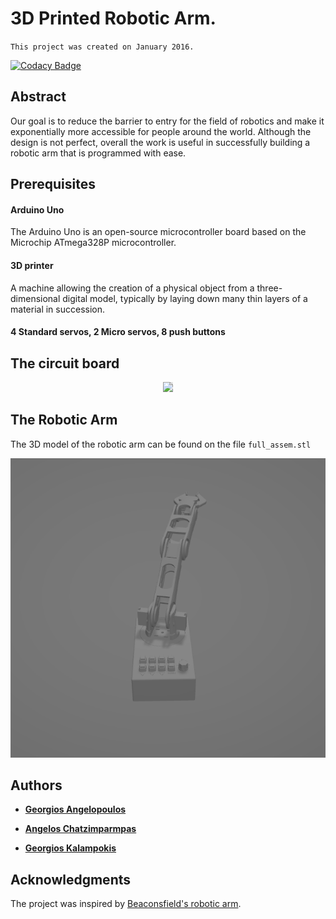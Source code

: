 # 3D Printed Robotic Arm.
`This project was created on January 2016.`

[![Codacy Badge](https://app.codacy.com/project/badge/Grade/98b930c5347c4fa4b093491d5b413945)](https://www.codacy.com/gh/angelopoulosG/RoboticArm/dashboard?utm_source=github.com&amp;utm_medium=referral&amp;utm_content=angelopoulosG/RoboticArm&amp;utm_campaign=Badge_Grade)

## Abstract 
Our goal is to reduce the barrier to entry for the field of robotics and make it exponentially more accessible for people around the world. Although the design is not perfect, overall the work is useful in successfully building a robotic arm that is programmed with ease.


## Prerequisites 

#### Arduino Uno
The Arduino Uno is an open-source microcontroller board based on the Microchip ATmega328P microcontroller.

#### 3D printer
A machine allowing the creation of a physical object from a three-dimensional digital model, typically by laying down many thin layers of a material in succession.

#### 4 Standard servos, 2 Micro servos, 8 push buttons

## The circuit board

<p align="center">
<img style="-webkit-user-select: none;margin: auto;cursor: zoom-in;background-color: hsl(0, 0%, 90%);transition: background-color 300ms;" src="https://content.instructables.com/ORIG/F6S/UNXR/HV9FUD06/F6SUNXRHV9FUD06.jpg?auto=webp&amp;frame=1&amp;fit=bounds&amp;md=232bb1925b97fec8c0ebb3ba19fc3b47" width="650">
</p>



## The Robotic Arm
The 3D model of the robotic arm can be found on the file `full_assem.stl`
<p align="center">
<img src="roboticarm.png" width="650">
</p>


## Authors

* [**Georgios Angelopoulos**](https://www.linkedin.com/in/george-angelopoulos/)

* [**Angelos Chatzimparmpas**](https://www.linkedin.com/in/angelos-chatzimparmpas/)

* [**Georgios Kalampokis**](https://www.linkedin.com/in/george-kalampokis-130875b5/)

## Acknowledgments

 The project was inspired by [Beaconsfield's robotic arm](https://www.instructables.com/3D-Printed-Robot-Arm).
